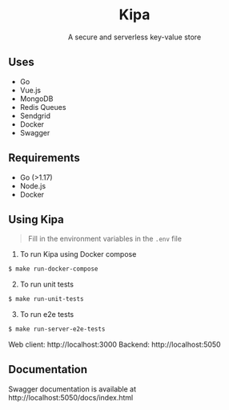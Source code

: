 <center>
<h1>Kipa</h1>
<p>A secure and serverless key-value store</p>
</center>

## Uses 
- Go
- Vue.js
- MongoDB
- Redis Queues
- Sendgrid
- Docker
- Swagger

## Requirements
- Go (>1.17)
- Node.js 
- Docker

## Using Kipa
> Fill in the environment variables in the `.env` file

1. To run Kipa using Docker compose 
```bash
$ make run-docker-compose
```

2. To run unit tests
```bash
$ make run-unit-tests
```

3. To run e2e tests
```bash
$ make run-server-e2e-tests
```
Web client: http://localhost:3000 
Backend: http://localhost:5050

## Documentation
Swagger documentation is available at http://localhost:5050/docs/index.html 